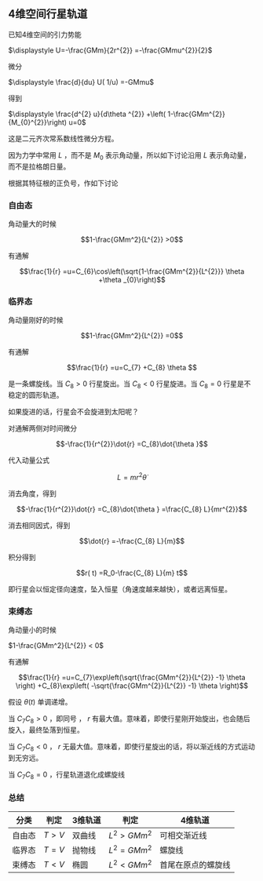 ## 4维空间行星轨道

已知4维空间的引力势能

$\displaystyle U=-\frac{GMm}{2r^{2}} =-\frac{GMmu^{2}}{2}$

微分

$\displaystyle \frac{d}{du} U( 1/u) =-GMmu$

得到

$\displaystyle \frac{d^{2} u}{d\theta ^{2}} +\left( 1-\frac{GMm^{2}}{M_{0}^{2}}\right) u=0$

这是二元齐次常系数线性微分方程。

因为力学中常用 $L$ ，而不是 $M_0$ 表示角动量，所以如下讨论沿用 $L$ 表示角动量，而不是拉格朗日量。

根据其特征根的正负号，作如下讨论

### 自由态

角动量大的时候

$$1-\frac{GMm^2}{L^{2}}  >0$$ 

有通解

$$\frac{1}{r} =u=C_{6}\cos\left(\sqrt{1-\frac{GMm^{2}}{L^{2}}} \theta +\theta _{0}\right)$$

### 临界态

角动量刚好的时候

$$1-\frac{GMm^2}{L^{2}} =0$$

有通解

$$\frac{1}{r} =u=C_{7} +C_{8} \theta $$

是一条螺旋线。当 $C_8>0$  行星旋出。当 $C_8<0$  行星旋进。当 $C_8=0$  行星是不稳定的圆形轨道。

如果旋进的话，行星会不会旋进到太阳呢？

对通解两侧对时间微分

$$-\frac{1}{r^{2}}\dot{r} =C_{8}\dot{\theta }$$

代入动量公式

$$L=mr^{2}\dot{\theta }$$

消去角度，得到

$$-\frac{1}{r^{2}}\dot{r} =C_{8}\dot{\theta } =\frac{C_{8} L}{mr^{2}}$$

消去相同因式，得到

$$\dot{r} =-\frac{C_{8} L}{m}$$

积分得到

$$r( t) =R_0-\frac{C_{8} L}{m} t$$

即行星会以恒定径向速度，坠入恒星（角速度越来越快），或者远离恒星。

### 束缚态

角动量小的时候

 $1-\frac{GMm^2}{L^{2}} < 0$ 

有通解

$$\frac{1}{r} =u=C_{7}\exp\left(\sqrt{\frac{GMm^{2}}{L^{2}} -1} \theta \right) +C_{8}\exp\left( -\sqrt{\frac{GMm^{2}}{L^{2}} -1} \theta \right)$$

假设 $\theta(t)$ 单调递增。

当 $C_7C_8>0$ ，即同号 ， $r$ 有最大值。意味着，即使行星刚开始旋出，也会随后旋入，最终坠落到恒星。

当 $C_7 C_8<0$  ， $r$ 无最大值。意味着，即使行星旋出的话，将以渐近线的方式运动到无穷远。

当 $C_7C_8=0$  ，行星轨道退化成螺旋线

### 总结

| 分类   | 判定  | 3维轨道 | 判定        | 4维轨道            |
| ------ | ----- | ------- | ----------- | ------------------ |
| 自由态 | $T>V$ | 双曲线  | $L^2>GMm^2$ | 可相交渐近线       |
| 临界态 | $T=V$ | 抛物线  | $L^2=GMm^2$ | 螺旋线             |
| 束缚态 | $T<V$ | 椭圆    | $L^2<GMm^2$ | 首尾在原点的螺旋线 |

## 